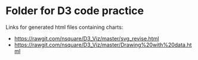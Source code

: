 # Folder for D3 code practice
Links for generated html files containing charts:
* https://rawgit.com/nsquare/D3_Viz/master/svg_revise.html
* https://rawgit.com/nsquare/D3_Viz/master/Drawing%20with%20data.html
